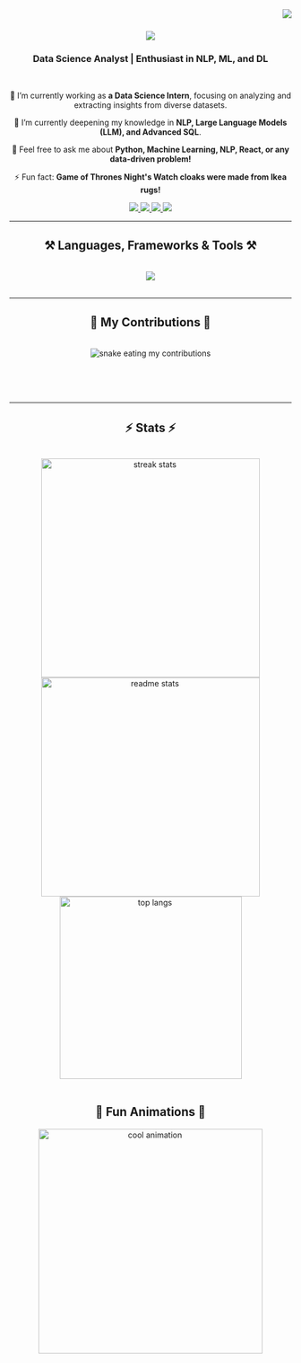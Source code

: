<img align="right" src="https://visitor-badge.laobi.icu/badge?page_id=indranil143.indranil143" />

<h1 align="center">
    <img src="https://readme-typing-svg.herokuapp.com/?font=Righteous&size=35&center=true&vCenter=true&width=500&height=70&duration=4000&lines=Hi+There!+👋;+I'm+Indranil+Bandyopadhyay!;" />
</h1>

<h3 align="center">Data Science Analyst | Enthusiast in NLP, ML, and DL</h3>

<br/>

<div align="center">
 
 🔭 I’m currently working as **a Data Science Intern**, focusing on analyzing and extracting insights from diverse datasets.
 
 🌱 I’m currently deepening my knowledge in **NLP, Large Language Models (LLM), and Advanced SQL**.
 
 💬 Feel free to ask me about **Python, Machine Learning, NLP, React, or any data-driven problem!**
 
 ⚡ Fun fact: **Game of Thrones Night's Watch cloaks were made from Ikea rugs!**

</div>

<div align="center"> 
  <a href="mailto:banerjeeindranil143@gmail.com">
    <img src="https://img.shields.io/badge/Gmail-333333?style=for-the-badge&logo=gmail&logoColor=red" />
  </a>
  <a href="https://linkedin.com/in/ibandyopadhyay" target="_blank">
    <img src="https://img.shields.io/badge/LinkedIn-0077B5?style=for-the-badge&logo=linkedin&logoColor=white" />
  </a>
  <a href="https://indranil143.github.io" target="_blank">
    <img src="https://img.shields.io/badge/Portfolio-FF5722?style=for-the-badge&logo=todoist&logoColor=white" />
  </a>
  <a href="https://twitter.com/your_twitter_handle" target="_blank">
    <img src="https://img.shields.io/badge/Twitter-1DA1F2?style=for-the-badge&logo=twitter&logoColor=white" />
  </a>
</div>

<hr/>

<h2 align="center">⚒️ Languages, Frameworks & Tools ⚒️</h2>
<br/>
<div align="center">
    <img src="https://skillicons.dev/icons?i=python,javascript,tensorflow,pandas,powerbi,mongodb,c,react,html,css,vscode,github,git,r,excel,nextjs,mysql,nodejs,java,flutter" /><br>
</div>

<br/>
<hr/>

<div align="center">
  <h2>🐍 My Contributions 🐍</h2>
  <br>
  <img alt="snake eating my contributions" src="https://raw.githubusercontent.com/indranil143/indranil143/output/github-contribution-grid-snake.svg" />
  
  <br/><br/><br/>
</div>

<hr/>

<h2 align="center">⚡ Stats ⚡</h2>
<br>
<div align=center>
  <img width=390 src="https://github-readme-streak-stats-salesp07.vercel.app/?user=indranil143&count_private=true&theme=react&border_radius=10" alt="streak stats"/>
  <img width=390 src="https://github-readme-stats-salesp07.vercel.app/api?username=indranil143&count_private=true&show_icons=true&theme=react&rank_icon=github&border_radius=10" alt="readme stats" />
  <br/>
  <img width=325 align="center" src="https://github-readme-stats-salesp07.vercel.app/api/top-langs/?username=indranil143&hide=HTML&langs_count=8&layout=compact&theme=react&border_radius=10&size_weight=0.5&count_weight=0.5&exclude_repo=github-readme-stats" alt="top langs" />
</div>

<br/>

<h2 align="center">🎨 Fun Animations 🎨</h2>
<div align="center">
  <img src="https://media.giphy.com/media/3o7aD8zSbHswJm6ZZK/giphy.gif" width="400" alt="cool animation" />
</div>

<br/><br/>
